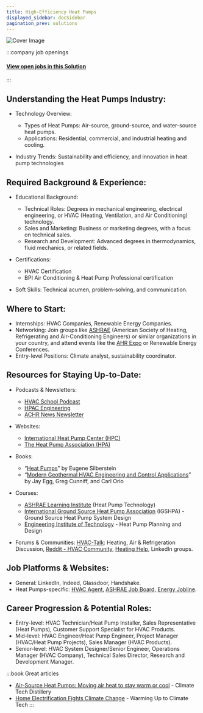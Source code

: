 ```yaml
---
title: High-Efficiency Heat Pumps
displayed_sidebar: docSidebar
pagination_prev: solutions
---
```


![Cover Image](../static/img/high-efficiency-heat-pumps.png)

:::company job openings
  #### [View open jobs in this Solution](https://climatebase.org/jobs?l=&q=&drawdown_solutions=High-Efficiency+Heat+Pumps)
:::

## Understanding the Heat Pumps Industry:

- Technology Overview:

  - Types of Heat Pumps: Air-source, ground-source, and water-source heat pumps.
  - Applications: Residential, commercial, and industrial heating and cooling.

- Industry Trends: Sustainability and efficiency, and innovation in heat pump technologies


## Required Background & Experience:

- Educational Background:

  - Technical Roles: Degrees in mechanical engineering, electrical engineering, or HVAC (Heating, Ventilation, and Air Conditioning) technology.
  - Sales and Marketing: Business or marketing degrees, with a focus on technical sales.
  - Research and Development: Advanced degrees in thermodynamics, fluid mechanics, or related fields.

- Certifications:

  - HVAC Certification
  - BPI Air Conditioning & Heat Pump Professional certification

- Soft Skills: Technical acumen, problem-solving, and communication.


## Where to Start:

- Internships: HVAC Companies, Renewable Energy Companies.
- Networking: Join groups like [ASHRAE](https://www.ashrae.org/) (American Society of Heating, Refrigerating and Air-Conditioning Engineers) or similar organizations in your country, and attend events like the [AHR Expo](https://www.ahrexpo.com/) or Renewable Energy Conferences.
- Entry-level Positions: Climate analyst, sustainability coordinator.


## Resources for Staying Up-to-Date:

- Podcasts & Newsletters:

  - [HVAC School Podcast](https://hvacrschool.com/podcast/)
  - [HPAC Engineering](https://www.hpac.com/)
  - [ACHR News Newsletter](https://www.achrnews.com/)

- Websites:

  - [International Heat Pump Center (HPC)](https://heatpumpingtechnologies.org/about/)
  - [The Heat Pump Association (HPA)](https://www.heatpumps.org.uk/)

- Books:

  - “[Heat Pumps](https://www.amazon.com/Heat-Pumps-Eugene-Silberstein/dp/0766819590)” by Eugene Silberstein
  - “[Modern Geothermal HVAC Engineering and Control Applications](https://www.amazon.com/Modern-Geothermal-Engineering-Control-Applications/dp/0071792686)” by Jay Egg, Greg Cunniff, and Carl Orio

- Courses:

  - [ASHRAE Learning Institute](https://www.ashrae.org/professional-development/elearning-on-demand) (Heat Pump Technology)
  - [International Ground Source Heat Pump Association](https://igshpa.org/training-events/) (IGSHPA) - Ground Source Heat Pump System Design
  - [Engineering Institute of Technology](https://www.eit.edu.au/) - Heat Pump Planning and Design

- Forums & Communities: [HVAC-Talk](https://hvac-talk.com/vbb/): Heating, Air & Refrigeration Discussion, [Reddit - HVAC Community](https://www.reddit.com/r/HVAC/), [Heating Help](https://forum.heatinghelp.com/categories/a-c-heat-pumps-refrigeration), LinkedIn groups.


## Job Platforms & Websites:

- General: LinkedIn, Indeed, Glassdoor, Handshake.
- Heat Pumps-specific: [HVAC Agent](https://www.hvacagent.com/), [ASHRAE Job Board](https://jobs.ashrae.org/), [Energy Jobline](https://www.energyjobline.com/).


## Career Progression & Potential Roles:

- Entry-level: HVAC Technician/Heat Pump Installer, Sales Representative (Heat Pumps), Customer Support Specialist for HVAC Products.
- Mid-level: HVAC Engineer/Heat Pump Engineer, Project Manager (HVAC/Heat Pump Projects), Sales Manager (HVAC Products).
- Senior-level: HVAC System Designer/Senior Engineer, Operations Manager (HVAC Company), Technical Sales Director, Research and Development Manager.

:::book Great articles
- [Air-Source Heat Pumps: Moving air heat to stay warm or cool](https://www.climatetechdistillery.com/p/18-air-source-heat-pumps) - Climate Tech Distillery
- [Home Electrification Fights Climate Change](https://warminguptoclimatetech.substack.com/p/home-electrification-fights-climate-change) - Warming Up to Climate Tech
:::

